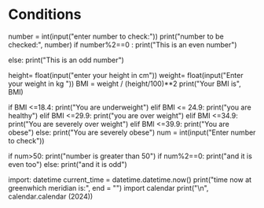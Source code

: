 # Conditions
number = int(input("enter number to check:"))
print("number to be checked:", number)
if number%2==0 :
    print("This is an even number")

else:
    print("This is an odd number")

height= float(input("enter your height in cm"))
weight= float(input("Enter your weight in kg "))
BMI = weight / (height/100)**2
print("Your BMI is", BMI)

if BMI <=18.4:
 print("You are underweight")
elif BMI <= 24.9:
 print("you are healthy")
elif BMI <=29.9:
 print("you are over weight")
elif BMI <=34.9:
 print("You are severely over weight")
elif BMI <=39.9:
 print("You are obese")
else:
 print("You are severely obese")
 num = int(input("Enter number to check"))

if num>50:
  print("number is greater than 50")
if num%2==0:
  print("and it is even too")
else:
  print("and it is odd")

  import: datetime
current_time = datetime.datetime.now()
print("time now at greenwhich meridian is:", end = "")
import calendar
print("\n", calendar.calendar (2024))

